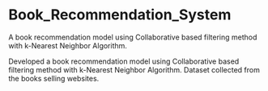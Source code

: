 # Book_Recommendation_System
A book recommendation model using Collaborative based filtering method with k-Nearest Neighbor Algorithm. 

Developed a book recommendation model using Collaborative based filtering method with k-Nearest Neighbor Algorithm. Dataset collected from the books selling websites.
